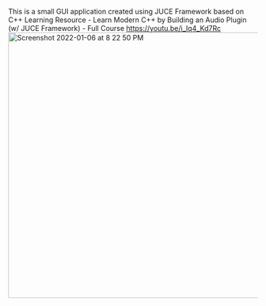 This is a small GUI application created using JUCE Framework based on C++
Learning Resource - Learn Modern C++ by Building an Audio Plugin (w/ JUCE Framework) - Full Course
                    https://youtu.be/i_Iq4_Kd7Rc
<img width="536" alt="Screenshot 2022-01-06 at 8 22 50 PM" src="https://user-images.githubusercontent.com/46639161/148402452-0a0e87ae-25c3-4077-b712-ffadbd486cc0.png">
